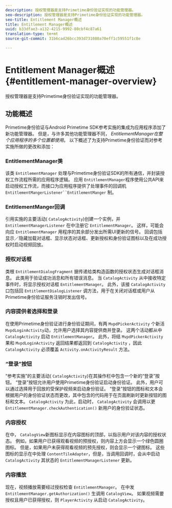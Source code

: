 ```yaml
---
description: 授权管理器是支持Primetime身份验证实现的功能管理器。
seo-description: 授权管理器是支持Primetime身份验证实现的功能管理器。
seo-title: Entitlement Manager概述
title: Entitlement Manager概述
uuid: b33dfae3-a132-4215-9992-80cbf4c87a61
translation-type: tm+mt
source-git-commit: 31b6cad26bcc393d731080a70eff1c59551f1c8e

---
```



# Entitlement Manager概述 {#entitlement-manager-overview}

授权管理器是支持Primetime身份验证实现的功能管理器。

## 功能概述

Primetime身份验证与Android Primetime SDK参考实施的集成为应用程序添加了新功能管理器。 但是，与许多其他功能管理器不同， *EntitlementManager在整个应用程序的多个位置都使用*。 以下概述了为支持Primetime身份验证而对参考实施所做的更改和添加：

### EntitlementManager类

该类 `EntitlementManager` 处理与Primetime身份验证SDK的所有通信，并封装授权工作流程所需的应用程序逻辑。 应用 `EntitlementManager`程序使用公共API来启动授权工作流，而接口为应用程序提供了处理事件的回调机 `EntitlementMangerListener``EntitlementManger` 制。

### EntitlementManger回调

引用实施的主要活动( `CatalogActivity`)创建一个实例，并 `EntitlementManagerListener` 在中注册它 `EntitlementManager`。 这样，可能会向应 `EntitlementManager` 用程序的其余部分发出所需UI更新的信号。 回调包括显示／隐藏加载对话框、显示状态对话框、更新授权和身份验证图标以及在成功授权时启动视频回放。

### 授权对话框

类根 `EntitlementDialogFragment` 据传递给类构造函数的授权状态生成对话框消息。 此类用于验证成功消息和所有错误消息。 当 `CatalogActivity` 从中接收特定事件时，将显示授权对话框 `EntitlementManager`。 此外，该接 `CatalogActivity` 口包括回 `EntitlementDialogListener` 调方法，用于在关闭对话框或用户从Primetime身份验证服务注销时发出信号。

### 内容提供者选择和登录

在使用Primetime身份验证进行身份验证期间，有两 `MvpdPickerActivity` 个新活 `MvpdLoginActivity`动，允许用户选择其内容提供商并登录。 这两个活动都从中 `CatalogActivity` 启动 `EntitlementManager`。 此外，将结 `MvpdPickerActivity` 果和 `MvpdLoginActivity` 返回结果都返回到 `CatalogActivity` ，因此 `CatalogActivity` 必须覆盖 `Activity.onActivityResult` 方法。

### “登录”按钮

“参考实施”的主要活动( `CatalogActivity`)在其操作栏中包含一个新的“登录”按钮。 “登录”按钮允许用户使用Primetime身份验证启动身份验证。 此外，用户可以通过选择用于回放的受保护视频来启动身份验证。 “登录”按钮的图标和文本会根据用户的身份验证状态而更改，其中包含的代码用于在页面刷新时更新按钮的图标和文本。 `CatalogActivity` 为此，启动时， `CatalogActivity` 会调用以更 `EntitlementManager.checkAuthentication()` 新用户的身份验证状态。

### 内容授权

在中， `CatalogView`新图标显示在内容图标的顶部，以指示用户对该内容的授权状态。 例如，如果用户已获得观看视频的预授权，则内容上方会显示一个绿色圆圈图标。 但是，如果用户未获得观看视频的预先授权，则会显示一个键图标。 这些图标的显示在中处理 `ContentTileAdapter`，但是，当调用回调时，会从中启动 `CatalogActivity` 其状态的 `EntitlementManagerListener` 更新。

### 内容播放

现在，视频播放需要经过授权检查 `EntitlementManager`。 在中发 `EntitlementManager.getAuthorization()` 生调用 `CatalogView`。 如果视频需要授权且用户已获得授权，则 `PlayerActivity` 从启动 `CatalogActivity`。

